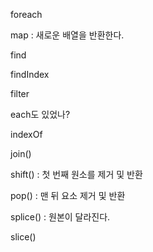 foreach

map : 새로운 배열을 반환한다.

find

findIndex

filter

each도 있었나?

indexOf

join()

shift() : 첫 번째 원소를 제거 및 반환

pop() : 맨 뒤 요소 제거 및 반환

splice() : 원본이 달라진다.

slice()
